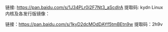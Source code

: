 链接: https://pan.baidu.com/s/1J34PLr0i2F7Nt3_aScdlrA  提取码: kydn Linux内核及各发行版镜像：

链接：https://pan.baidu.com/s/1kyD2dcMOdDAYf5tmBEtn9w 提取码：2h9v
